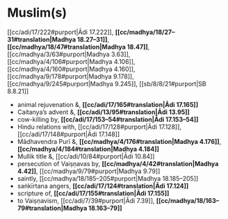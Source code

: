 # Muslim(s)

[[cc/adi/17/222#purport|Ādi 17.222]], **[[cc/madhya/18/27–31#translation|Madhya 18.27–31]]**, **[[cc/madhya/18/47#translation|Madhya 18.47]]**, [[cc/madhya/3/63#purport|Madhya 3.63]], [[cc/madhya/4/106#purport|Madhya 4.106]], [[cc/madhya/4/160#purport|Madhya 4.160]], [[cc/madhya/9/178#purport|Madhya 9.178]], [[cc/madhya/9/245#purport|Madhya 9.245]], [[sb/8/8/21#purport|SB 8.8.21]]

* animal rejuvenation &, **[[cc/adi/17/165#translation|Ādi 17.165]]**
* Caitanya’s advent &, **[[cc/adi/13/95#translation|Ādi 13.95]]**
* cow-killing by, **[[cc/adi/17/153–54#translation|Ādi 17.153–54]]**
* Hindu relations with, [[cc/adi/17/128#purport|Ādi 17.128]], [[cc/adi/17/148#purport|Ādi 17.148]]
* Mādhavendra Purī &, **[[cc/madhya/4/176#translation|Madhya 4.176]]**, **[[cc/madhya/4/184#translation|Madhya 4.184]]**
* Mullik title &, [[cc/adi/10/84#purport|Ādi 10.84]]
* persecution of Vaiṣṇavas by, **[[cc/madhya/4/42#translation|Madhya 4.42]]**, [[cc/madhya/9/79#purport|Madhya 9.79]]
* saintly, [[cc/madhya/18/185–205#purport|Madhya 18.185–205]]
* saṅkīrtana angers, **[[cc/adi/17/124#translation|Ādi 17.124]]**
* scripture of, **[[cc/adi/17/155#translation|Ādi 17.155]]**
* to Vaiṣṇavism, [[cc/adi/7/39#purport|Ādi 7.39]], **[[cc/madhya/18/163–79#translation|Madhya 18.163–79]]**
